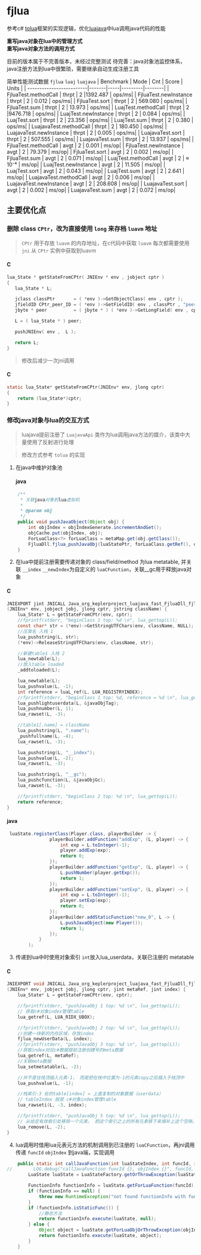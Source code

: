 # fjlua
参考c# [tolua](https://github.com/topameng/tolua )框架的实现逻辑，优化[luajava](https://github.com/jasonsantos/luajava)中lua调用java代码的性能  

**重写java对象在lua中的管理方式**   
**重写java对象方法的调用方式**

目前的版本属于不完善版本，未经过完整测试
待完善：java对象池监控体系，java注册方法到lua中很繁琐，需要继承自动生成注册工具

简单性能测试数据 `fjlua` `luaj` `luajava`
| Benchmark                |  Mode | Cnt |  Score  |  Units |
| -------------------------|-------|-----|---------|--------|
| FjluaTest.methodCall     | thrpt |  2  |1392.487 |  ops/ms|
| FjluaTest.newInstance    | thrpt |  2  |   0.012 |  ops/ms|
| FjluaTest.sort           | thrpt |  2  | 569.080 |  ops/ms|
| FjluaTest.sum            | thrpt |  2  |  13.973 |  ops/ms|
| LuajTest.methodCall      | thrpt |  2  |9476.718 |  ops/ms|
| LuajTest.newInstance     | thrpt |  2  |   0.084 |  ops/ms|
| LuajTest.sort            | thrpt |  2  |  23.356 |  ops/ms|
| LuajTest.sum             | thrpt |  2  |   0.380 |  ops/ms|
| LuajavaTest.methodCall   | thrpt |  2  | 180.450 |  ops/ms|
| LuajavaTest.newInstance  | thrpt |  2  |   0.005 |  ops/ms|
| LuajavaTest.sort         | thrpt |  2  | 507.555 |  ops/ms|
| LuajavaTest.sum          | thrpt |  2  |  13.937 |  ops/ms|
| FjluaTest.methodCall     |  avgt |  2  |   0.001 |   ms/op|
| FjluaTest.newInstance    |  avgt |  2  |  79.379 |   ms/op|
| FjluaTest.sort           |  avgt |  2  |   0.002 |   ms/op|
| FjluaTest.sum            |  avgt |  2  |   0.071 |   ms/op|
| LuajTest.methodCall      |  avgt |  2  |  ≈ 10⁻⁴ |   ms/op|
| LuajTest.newInstance     |  avgt |  2  |  11.505 |   ms/op|
| LuajTest.sort            |  avgt |  2  |   0.043 |   ms/op|
| LuajTest.sum             |  avgt |  2  |   2.641 |   ms/op|
| LuajavaTest.methodCall   |  avgt |  2  |   0.006 |   ms/op|
| LuajavaTest.newInstance  |  avgt |  2  | 208.608 |   ms/op|
| LuajavaTest.sort         |  avgt |  2  |   0.002 |   ms/op|
| LuajavaTest.sum          |  avgt |  2  |   0.072 |   ms/op|

## 主要优化点  

### 删除 class `CPtr`，改为直接使用 `long` 来存档 `luavm` 地址
> `CPtr` 用于存放 `luavm` 的内存地址，在c代码中获取 `luavm` 每次都需要使用 `jni` 从 `CPtr` 实例中获取到luavm
#### C  
```C
lua_State * getStateFromCPtr( JNIEnv * env , jobject cptr )
{
   lua_State * L;

   jclass classPtr       = ( *env )->GetObjectClass( env , cptr );
   jfieldID CPtr_peer_ID = ( *env )->GetFieldID( env , classPtr , "peer" , "J" );
   jbyte * peer          = ( jbyte * ) ( *env )->GetLongField( env , cptr , CPtr_peer_ID );

   L = ( lua_State * ) peer;

   pushJNIEnv( env ,  L );

   return L;
}
```
> 修改后减少一次jni调用
#### C  
```C
static lua_State* getStateFromCPtr(JNIEnv* env, jlong cptr)
{
    return (lua_State*)cptr;
}
```

### 修改java对象与lua的交互方式
> luajava提前注册了 `LuajavaApi` 类作为lua调用java方法的媒介，该类中大量使用了反射进行处理  

> 修改方式参考 `tolua` 的实现  
1. 在java中维护对象池
   #### java  
```java
    /**
     * 关联java对象到lua虚拟机
     *
     * @param obj
     */
    public void pushJavaObject(Object obj) {
        int objIndex = objIndexGenerate.incrementAndGet();
        objCache.put(objIndex, obj);
        ForLuaClass<?> forLuaClass = metaMap.get(obj.getClass());
        FjluaDll.fjlua_pushJavaObj(luaStatePtr, forLuaClass.getRef(), objIndex);
    }
```
2. 在lua中提前注册需要传递对象的 class/field/method 为lua metatable, 并关联 `__index` `__newIndex`为自定义的 `luaCFunction`，关联__gc用于释放java对象
#### C  
```C
JNIEXPORT jint JNICALL Java_org_keplerproject_luajava_fast_FjluaDll_fjlua_1beginClass
(JNIEnv* env, jobject jobj, jlong cptr, jstring className) {
    lua_State* L = getStateFromCPtr(env, cptr);
    //fprintf(stderr, "beginClass 1 top: %d \n", lua_gettop(L));
    const char* str = (*env)->GetStringUTFChars(env, className, NULL);
    //压类名 入栈 1
    lua_pushstring(L, str);
    (*env)->ReleaseStringUTFChars(env, className, str);

    //新建table1 入栈 2
    lua_newtable(L);
    //放入table loaded
    _addtoloaded(L);

    lua_newtable(L);
    lua_pushvalue(L, -1);
    int reference = luaL_ref(L, LUA_REGISTRYINDEX);
    //fprintf(stderr, "beginClass 1 top: %d, reference = %d \n", lua_gettop(L), reference);
    lua_pushlightuserdata(L, &javaObjTag);
    lua_pushnumber(L, 1);
    lua_rawset(L, -3);

    //table1[.name] = className
    lua_pushstring(L, ".name");
    _pushfullname(L, -4);
    lua_rawset(L, -3);

    lua_pushstring(L, "__index");
    lua_pushvalue(L, -2);
    lua_rawset(L, -3);

    lua_pushstring(L, "__gc");
    lua_pushcfunction(L, &javaObjGc);
    lua_rawset(L, -3);

    //fprintf(stderr, "beginClass 2 top: %d \n", lua_gettop(L));
    return reference;
}
```
#### java  
```java
 luaState.registerClass(Player.class, playerBuilder -> {
                playerBuilder.addFunction("addExp", (L, player) -> {
                    int exp = L.toInteger(-1);
                    player.addExp(exp);
                    return 0;
                });
                playerBuilder.addFunction("getExp", (L, player) -> {
                    L.pushNumber(player.getExp());
                    return 1;
                });
                playerBuilder.addFunction("setExp", (L, player) -> {
                    int exp = L.toInteger(-1);
                    player.setExp(exp);
                    return 0;
                });
                playerBuilder.addStaticFunction("new_0", L -> {
                    L.pushJavaObject(new Player());
                    return 1;
                });
            }
        );
```
3. 传递到lua中时使用对象索引 `int`放入lua_userdata，关联已注册的 metatable
#### C
```C
JNIEXPORT void JNICALL Java_org_keplerproject_luajava_fast_FjluaDll_fjlua_1pushJavaObj
(JNIEnv* env, jobject jobj, jlong cptr, jint metaRef, jint index) {
    lua_State* L = getStateFromCPtr(env, cptr);

    //fprintf(stderr, "pushJavaObj 1 top: %d \n", lua_gettop(L));
    // 获取c#对象index管理table
    lua_getref(L, LUA_RIDX_UBOX);

    //fprintf(stderr, "pushJavaObj 2 top: %d \n", lua_gettop(L));
    //创建一块新的内存区域，存放index
    fjlua_newUserData(L, index);
    //fprintf(stderr, "pushJavaObj 3 top: %d \n", lua_gettop(L));
    //获取index对应c#数据提前注册创建号的meta数据
    lua_getref(L, metaRef);
    //关联meta数据
    lua_setmetatable(L, -2);

    //并不是往栈顶插入元素-1， 而是把在栈中位置为-1的元素copy之后插入于栈顶中
    lua_pushvalue(L, -1);

    //栈索引-3 处的table[index] = 上面复制的对象数据（userdata）
    // tableIndex 就是 c#对象index管理table
    lua_rawseti(L, -3, index);

    //fprintf(stderr, "pushJavaObj 5 top: %d \n", lua_gettop(L));
    // 从给定有效索引处移除一个元素， 把这个索引之上的所有元素移下来填补上这个空隙。
    lua_remove(L, -2);
}
```
4. lua调用时借用lua元表元方法的机制调用到已注册的 `luaCFunction`，再jni调用传递 `funcId` `objIndex` 到java端，实现调用
```java
    public static int callJavaFunction(int luaStateIndex, int funcId, int objIndex) throws LuaException {
//        LOG.debug("callJavaFunction funcId {}, objIndex {}", funcId, objIndex);
        LuaState luaState = LuaStateFactory.getOrThrowException(luaStateIndex);

        FunctionInfo functionInfo = luaState.getForLuaFunction(funcId);
        if (functionInfo == null) {
            throw new RuntimeException("not found functionInfo with funcId " + funcId);
        }
        if (functionInfo.isStaticFunc()) {
            //静态方法
            return functionInfo.execute(luaState, null);
        } else {
            Object object = luaState.getForLuaObjOrThrowException(objIndex);
            return functionInfo.execute(luaState, object);
        }
    }
```
